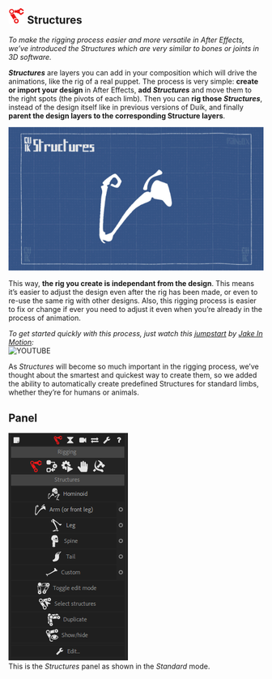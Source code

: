## ![structure icon](img/duik-icons/structure-icon-r.png) Structures

*To make the rigging process easier and more versatile in After Effects, we’ve introduced the Structures which are very similar to bones or joints in 3D software.*

***Structures*** are layers you can add in your composition which will drive the animations, like the rig of a real puppet. The process is very simple: **create or import your design** in After Effects, **add _Structures_** and move them to the right spots (the pivots of each limb). Then you can **rig those _Structures_**, instead of the design itself like in previous versions of Duik, and finally **parent the design layers to the corresponding Structure layers**.

![Structures GIF](img\examples\structures-12.gif)

This way, **the rig you create is independant from the design**. This means it’s easier to adjust the design even after the rig has been made, or even to re-use the same rig with other designs. Also, this rigging process is easier to fix or change if ever you need to adjust it even when you’re already in the process of animation.

*To get started quickly with this process, just watch this [jumpstart](https://www.youtube.com/watch?v=i63vPXJ00r0) by [Jake In Motion](https://www.jakeinmotion.com/):*  
![YOUTUBE](i63vPXJ00r0)

As *Structures* will become so much important in the rigging process, we’ve thought about the smartest and quickest way to create them, so we added the ability to automatically create predefined Structures for standard limbs, whether they’re for humans or animals.

## Panel

![Structures panel (standard)](img/duik-screenshots/S-Rigging/S-Rigging-Structures/Structures.PNG)  
This is the *Structures* panel as shown in the *Standard* mode.
